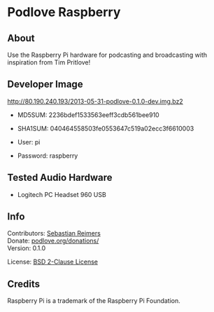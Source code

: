 # Podlove Raspberry

## About

Use the Raspberry Pi hardware for podcasting and broadcasting with inspiration from Tim Pritlove!


## Developer Image 

http://80.190.240.193/2013-05-31-podlove-0.1.0-dev.img.bz2

* MD5SUM: 2236bdef1533563eeff3cdb561bee910
* SHA1SUM: 040464558503fe0553647c519a02ecc3f6610003

* User: pi
* Password: raspberry


## Tested Audio Hardware

* Logitech PC Headset 960 USB


## Info

Contributors: [Sebastian Reimers](https://github.com/sreimers/)  
Donate: [podlove.org/donations/](http://podlove.org/donations/)  
Version: 0.1.0 

License: [BSD 2-Clause License](http://opensource.org/licenses/BSD-2-Clause)


## Credits

Raspberry Pi is a trademark of the Raspberry Pi Foundation.
